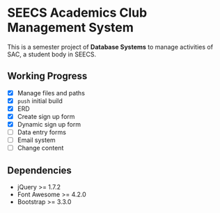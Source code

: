 SEECS Academics Club Management System
======
This is a semester project of **Database Systems** to manage activities of SAC, a student body in SEECS. <br/>

Working Progress
-------
- [x] Manage files and paths
- [x] `push` initial build
- [x] ERD
- [x] Create sign up form
- [x] Dynamic sign up form
- [ ] Data entry forms
- [ ] Email system
- [ ] Change content

Dependencies
------
* jQuery >= 1.7.2
* Font Awesome >= 4.2.0
* Bootstrap >= 3.3.0